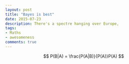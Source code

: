 ```yaml
---
layout: post
title: "Bayes is best"
date: 2015-07-23
description: There's a spectre hanging over Europe,
tags:
- Maths
- awesomeness
comments: true
---
```


$$ P(B|A) = \frac{P(A|B)}{P(A)}P(A) $$
